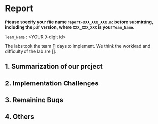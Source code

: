 # Report

<b>Please specify your file name `report-XXX_XXX_XXX.md` before submitting, including the `pdf` version, where `XXX_XXX_XXX` is your `Team_Name`.</b>

`Team_Name` : <YOUR 9-digit id>

The labs took the team [] days to implement. We think the workload and difficulty of the lab are [].

## 1. Summarization of our project

## 2. Implementation Challenges

## 3. Remaining Bugs

## 4. Others 
